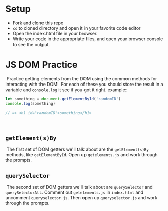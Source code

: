 # Setup
* Fork and clone this repo
* `cd` to cloned directory and open it in your favorite code editor
* Open the index.html file in your browser.
* Write your code in the appropriate files, and open your browser console to see the output.
​
# JS DOM Practice
​
Practice getting elements from the DOM using the common methods for interacting with the DOM!
​
For each of these you should store the result in a variable and `console.log` it see if you got it right.
​
example:
```js
let something = document.getElementById('randomID')
console.log(something)
​
// => <h1 id="randomID">something</h1>
```
​
## `getElement(s)By`
​
The first set of DOM getters we'll talk about are the `getElement(s)By` methods, like `getElementById`. Open up `getelements.js` and work through the prompts.
​
## `querySelector`
​
The second set of DOM getters we'll talk about are `querySelector` and `querySelectorAll`. Comment out `getelements.js` in `index.html` and uncomment `queryselector.js`. Then open up `queryselector.js` and work through the prompts.